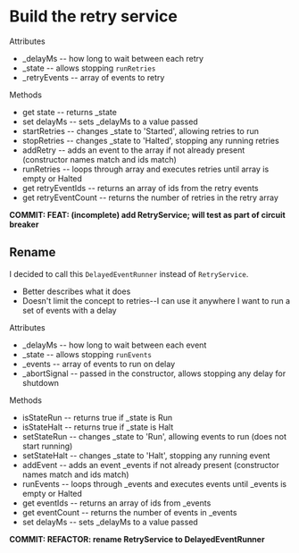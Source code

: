 # Build the retry service

Attributes

-  \_delayMs -- how long to wait between each retry
-  \_state -- allows stopping `runRetries`
-  \_retryEvents -- array of events to retry

Methods

-  get state -- returns \_state
-  set delayMs -- sets \_delayMs to a value passed
-  startRetries -- changes \_state to 'Started', allowing retries to run
-  stopRetries -- changes \_state to 'Halted', stopping any running retries
-  addRetry -- adds an event to the array if not already present (constructor names match and ids match)
-  runRetries -- loops through array and executes retries until array is empty or Halted
-  get retryEventIds -- returns an array of ids from the retry events
-  get retryEventCount -- returns the number of retries in the retry array

**COMMIT: FEAT: (incomplete) add RetryService; will test as part of circuit breaker**

## Rename

I decided to call this `DelayedEventRunner` instead of `RetryService`.

-  Better describes what it does
-  Doesn't limit the concept to retries--I can use it anywhere I want to run a set of events with a delay

Attributes

-  \_delayMs -- how long to wait between each event
-  \_state -- allows stopping `runEvents`
-  \_events -- array of events to run on delay
-  \_abortSignal -- passed in the constructor, allows stopping any delay for shutdown

Methods

-  isStateRun -- returns true if \_state is Run
-  isStateHalt -- returns true if \_state is Halt
-  setStateRun -- changes \_state to 'Run', allowing events to run (does not start running)
-  setStateHalt -- changes \_state to 'Halt', stopping any running event
-  addEvent -- adds an event \_events if not already present (constructor names match and ids match)
-  runEvents -- loops through \_events and executes events until \_events is empty or Halted
-  get eventIds -- returns an array of ids from \_events
-  get eventCount -- returns the number of events in \_events
-  set delayMs -- sets \_delayMs to a value passed

**COMMIT: REFACTOR: rename RetryService to DelayedEventRunner**
